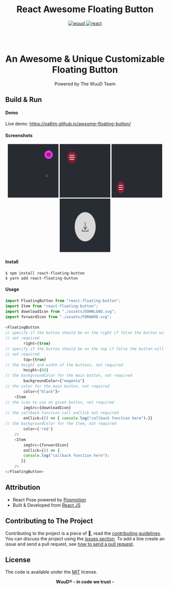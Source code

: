 <h1 align="center">React Awesome Floating Button</h1>

<p align="center">
	<a href="https://wuud.net">
		<img width="160" height="169" src="https://github.com/WuuD-Team/WuuD-Website/blob/master/favicon.ico?raw=true" alt="wuud">
	<img width="300" height="200" src="https://media1.giphy.com/media/iFmw13LV1hHhViPPWz/source.gif" alt="react">
	</a>
</p>
<br>
<br>

### <h1 align="center">An Awesome & Unique Customizable Floating Button</h1>

<p align="center">
    Powered by The WuuD Team
</p>


## Build & Run

#### Demo

Live demo: https://na6im.github.io/awsome-floating-button/

#### Screenshots
<p align="center">
   <img width="160" height="169" src="./screenshots/Floating%20Button%201.gif" alt="screenshot1">
   <img width="160" height="169" src="./screenshots/Floating%20Button%202.gif" alt="screenshot1">
   <img width="160" height="169" src="./screenshots/Floating%20Button%203.gif" alt="screenshot1">
   <img width="160" height="169" src="./screenshots/Floating%20Button%204.gif" alt="screenshot1">
</p>

#### Install

```bsh
$ npm install react-floating-button
$ yarn add react-floating-button
```

#### Usage

```javascript
import FloatingButton from "react-floating-button";
import Item from "react-floating-button";
import downloadIcon from "./assets/DOWNLOAD.svg";
import forwardIcon from "./assets/FORWARD.svg";

<FloatingButton 
// specify if the button should be on the right if false the button will be at the left
// not required
        right={true}
// specify if the button should be on the top if false the button will be at the bottom
// not required
        top={true} 
// the height and width of the buttons, not required
        height={60}
// the backgroundColor for the main button, not required
        backgroundColor={"magenta"}
// the color for the main button, not required
        color={"black"}>
    <Item
// the icon to use on given button, not required
        imgSrc={downloadIcon}
// the callback function call onClick not required
        onClick={() => { console.log("callback function here");}}
// the backgroundColor for the Item, not required
        color={'red'}
    />
    <Item
        imgSrc={forwardIcon}
        onClick={() => {
        console.log("callback function here");
       }}
    />
</FloatingButton>
```
## Attribution

-   React Pose powered by [Popmotion](https://popmotion.io/pose/)
-   Built & Developed from [React JS](https://reactjs.org/)

## Contributing to The Project

Contributing to the project is a piece of :cake:, read the [contributing guidelines](https://github.com/na6im/awsome-floating-button/blob/master/.github/CONTRIBUTING.md). You can discuss the project using the [issues section](https://github.com/na6im/awsome-floating-button/issues/new). To add a line create an issue and send a pull request, see [how to send a pull request](https://github.com/na6im/awsome-floating-button/blob/master/.github/CONTRIBUTING.md).

## License

The code is available under the [MIT](https://github.com/na6im/awsome-floating-button/blob/master/LICENSE) license.

<p align="center">
 <b>WuuD® - in code we trust -
</p>
